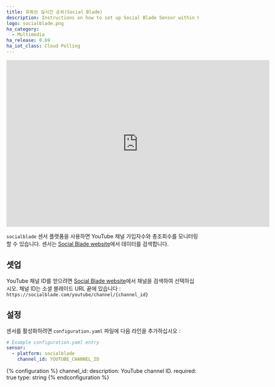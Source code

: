 ```yaml
---
title: 유튜브 실시간 순위(Social Blade)
description: Instructions on how to set up Social Blade Sensor within Home Assistant.
logo: socialblade.png
ha_category:
  - Multimedia
ha_release: 0.69
ha_iot_class: Cloud Polling
---
```


<iframe width="690" height="437" src="https://www.youtube.com/embed/Hb0ks2fcpbo" frameborder="0" allow="accelerometer; autoplay; encrypted-media; gyroscope; picture-in-picture" allowfullscreen></iframe>

`socialblade` 센서 플랫폼을 사용하면 YouTube 채널 가입자수와 총조회수를 모니터링 할 수 있습니다. 센서는 [Social Blade website](https://socialblade.com)에서 데이터를 검색합니다.

## 셋업

YouTube 채널 ID를 얻으려면 [Social Blade website](https://socialblade.com)에서 채널을 검색하여 선택하십시오. 채널 ID는 소셜 블레이드 URL 끝에 있습니다 : `https://socialblade.com/youtube/channel/{channel_id}`

## 설정

센서를 활성화하려면 `configuration.yaml` 파일에 다음 라인을 추가하십시오 :

```yaml
# Example configuration.yaml entry
sensor:
  - platform: socialblade
    channel_id: YOUTUBE_CHANNEL_ID
```

{% configuration %}
channel_id:
  description: YouTube channel ID.
  required: true
  type: string
{% endconfiguration %}
